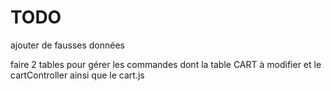 # TODO

ajouter de fausses données

 faire 2 tables pour gérer les commandes dont la table CART à modifier et le cartController ainsi que le cart.js